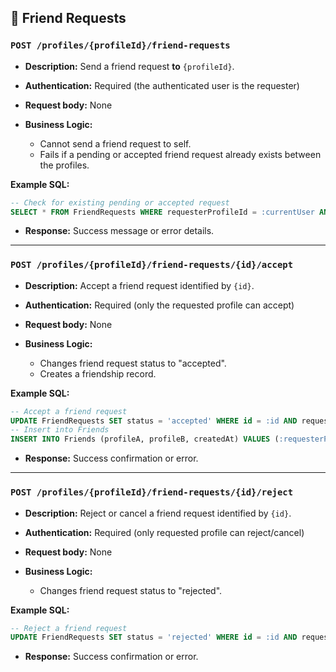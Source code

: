## 🤝 Friend Requests

### `POST /profiles/{profileId}/friend-requests`

* **Description:** Send a friend request **to** `{profileId}`.
* **Authentication:** Required (the authenticated user is the requester)
* **Request body:** None

* **Business Logic:**
  - Cannot send a friend request to self.
  - Fails if a pending or accepted friend request already exists between the profiles.

**Example SQL:**

```sql
-- Check for existing pending or accepted request
SELECT * FROM FriendRequests WHERE requesterProfileId = :currentUser AND requestedProfileId = :profileId AND status IN ('pending', 'accepted');
```

* **Response:** Success message or error details.

---

### `POST /profiles/{profileId}/friend-requests/{id}/accept`

* **Description:** Accept a friend request identified by `{id}`.
* **Authentication:** Required (only the requested profile can accept)
* **Request body:** None

* **Business Logic:**
  - Changes friend request status to "accepted".
  - Creates a friendship record.

**Example SQL:**

```sql
-- Accept a friend request
UPDATE FriendRequests SET status = 'accepted' WHERE id = :id AND requestedProfileId = :currentUser;
-- Insert into Friends
INSERT INTO Friends (profileA, profileB, createdAt) VALUES (:requesterProfileId, :requestedProfileId, CURRENT_TIMESTAMP);
```

* **Response:** Success confirmation or error.

---

### `POST /profiles/{profileId}/friend-requests/{id}/reject`

* **Description:** Reject or cancel a friend request identified by `{id}`.
* **Authentication:** Required (only requested profile can reject/cancel)
* **Request body:** None

* **Business Logic:**
  - Changes friend request status to "rejected".

**Example SQL:**

```sql
-- Reject a friend request
UPDATE FriendRequests SET status = 'rejected' WHERE id = :id AND requestedProfileId = :currentUser;
```

* **Response:** Success confirmation or error.